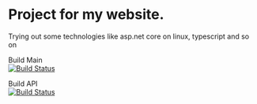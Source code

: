 # Project for my website.

Trying out some technologies like asp.net core on linux, typescript and so on

Build Main  
[![Build Status](https://chaudi.visualstudio.com/Website/_apis/build/status/Website-ASP.NET%20Core-CI?branchName=master)](https://chaudi.visualstudio.com/Website/_build/latest?definitionId=11?branchName=master)

Build API  
[![Build Status](https://chaudi.visualstudio.com/Website/_apis/build/status/Cederfelt.se.API?branchName=master)](https://chaudi.visualstudio.com/Website/_build/latest?definitionId=12?branchName=master)
